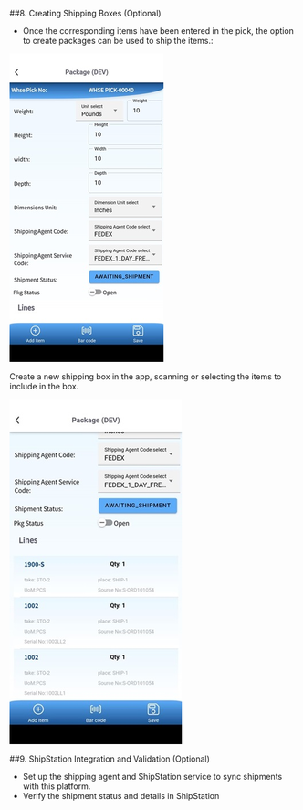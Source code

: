 ##8. Creating Shipping Boxes (Optional)
   - Once the corresponding items have been entered in the pick, the option to create packages can be used to ship the items.:

![Media (47).jpg](/.attachments/Media%20(47)-6f1cb12a-8266-450e-9a8a-70d60e06c8cb.jpg)

Create a new shipping box in the app, scanning or selecting the items to include in the box.

![Media (48).jpg](/.attachments/Media%20(48)-e5a1efa9-33b7-44b2-9cc6-09e04d696d10.jpg)

##9. ShipStation Integration and Validation (Optional)
   - Set up the shipping agent and ShipStation service to sync shipments with this platform.
   - Verify the shipment status and details in ShipStation